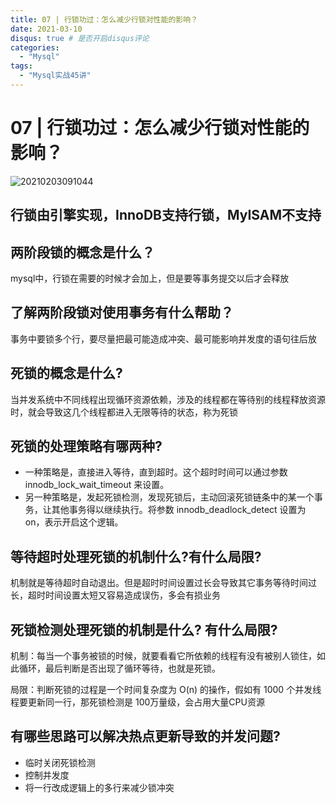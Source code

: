 ```yaml
---
title: 07 | 行锁功过：怎么减少行锁对性能的影响？
date: 2021-03-10
disqus: true # 是否开启disqus评论
categories:
  - "Mysql"
tags:
  - "Mysql实战45讲"
---
```


<!--more-->

# 07 | 行锁功过：怎么减少行锁对性能的影响？

![20210203091044](http://pic.zero-tt.fun/note/20210203091044.png)

## 行锁由引擎实现，InnoDB支持行锁，MyISAM不支持

## 两阶段锁的概念是什么？
mysql中，行锁在需要的时候才会加上，但是要等事务提交以后才会释放

## 了解两阶段锁对使用事务有什么帮助？
事务中要锁多个行，要尽量把最可能造成冲突、最可能影响并发度的语句往后放

## 死锁的概念是什么? 
当并发系统中不同线程出现循环资源依赖，涉及的线程都在等待别的线程释放资源时，就会导致这几个线程都进入无限等待的状态，称为死锁

## 死锁的处理策略有哪两种?
* 一种策略是，直接进入等待，直到超时。这个超时时间可以通过参数 innodb_lock_wait_timeout 来设置。
* 另一种策略是，发起死锁检测，发现死锁后，主动回滚死锁链条中的某一个事务，让其他事务得以继续执行。将参数 innodb_deadlock_detect 设置为 on，表示开启这个逻辑。

## 等待超时处理死锁的机制什么?有什么局限?
机制就是等待超时自动退出。但是超时时间设置过长会导致其它事务等待时间过长，超时时间设置太短又容易造成误伤，多会有损业务

## 死锁检测处理死锁的机制是什么? 有什么局限?
机制：每当一个事务被锁的时候，就要看看它所依赖的线程有没有被别人锁住，如此循环，最后判断是否出现了循环等待，也就是死锁。

局限：判断死锁的过程是一个时间复杂度为 O(n) 的操作，假如有 1000 个并发线程要更新同一行，那死锁检测是 100万量级，会占用大量CPU资源

## 有哪些思路可以解决热点更新导致的并发问题?

* 临时关闭死锁检测
* 控制并发度
* 将一行改成逻辑上的多行来减少锁冲突